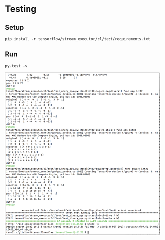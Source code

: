 # Testing

## Setup

```
pip install -r tensorflow/stream_executor/cl/test/requirements.txt
```

## Run

```
py.test -v
```

<img src="img/mac_sierra_tests.png" width="600" />
